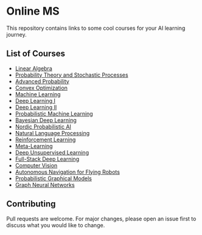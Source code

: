 # Online MS

This repository contains links to some cool courses for your AI learning journey.

## List of Courses
- [Linear Algebra](https://youtu.be/ZK3O402wf1c?list=PL49CF3715CB9EF31D)
- [Probability Theory and Stochastic Processes](https://youtube.com/playlist?list=PL2SOU6wwxB0uwwH80KTQ6ht66KWxbzTIo)
- [Advanced Probability](https://www.youtube.com/watch?v=_FTYrQtrDps&list=PLbMVogVj5nJQqGHrpAloTec_lOKsG-foc)
- [Convex Optimization](https://www.youtube.com/watch?v=9hToSoZXM9s&list=PL7y-1rk2cCsDOv91McLOnV4kExFfTB7dU)
- [Machine Learning](https://www.youtube.com/watch?v=Z66_2_VG_k8&list=PLbMVogVj5nJSlpmy0ni_5-RgbseafOViy)
- [Deep Learning I](https://www.youtube.com/playlist?list=PLehuLRPyt1HxTolYUWeyyIoxDabDmaOSB)
- [Deep Learning II](https://www.youtube.com/watch?v=gYayCG6YyO8&list=PLLHTzKZzVU9eaEyErdV26ikyolxOsz6mq&index=26)
- [Probabilistic Machine Learning](https://www.youtube.com/watch?v=jFcYpBOeCOQ&list=PL05umP7R6ij1tHaOFY96m5uX3J21a6yNd)
- [Bayesian Deep Learning](https://www.youtube.com/playlist?list=PLe5rNUydzV9QHe8VDStpU0o8Yp63OecdW)
- [Nordic Probabilistic AI](https://www.youtube.com/playlist?list=PLRy-VW__9hV8s--JkHXZvnd26KgjRP2ik)
- [Natural Language Processing](https://www.youtube.com/playlist?list=PLoROMvodv4rOhcuXMZkNm7j3fVwBBY42z)
- [Reinforcement Learning](https://www.youtube.com/playlist?list=PLoROMvodv4rOhcuXMZkNm7j3fVwBBY42z)
- [Meta-Learning](https://www.youtube.com/playlist?list=PLoROMvodv4rMC6zfYmnD7UG3LVvwaITY5)
- [Deep Unsupervised Learning](https://www.youtube.com/playlist?list=PLwRJQ4m4UJjPiJP3691u-qWwPGVKzSlNP)
- [Full-Stack Deep Learning](https://www.youtube.com/playlist?list=PL1T8fO7ArWlcf3Hc4VMEVBlH8HZm_NbeB)
- [Computer Vision](https://www.youtube.com/playlist?list=PL5-TkQAfAZFbzxjBHtzdVCWE0Zbhomg7r)
- [Autonomous Navigation for Flying Robots](https://www.youtube.com/playlist?list=PLTBdjV_4f-EKBCUs1HmMtsnXv4JUoFrzg)
- [Probabilistic Graphical Models](https://www.youtube.com/playlist?list=PLoZgVqqHOumTqxIhcdcpOAJOOimrRCGZn)
- [Graph Neural Networks](https://www.youtube.com/watch?v=uEPPnR22fxg&list=PL-Y8zK4dwCrQyASidb2mjj_itW2-YYx6-&index=1)


## Contributing
Pull requests are welcome. For major changes, please open an issue first to discuss what you would like to change.
